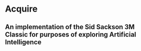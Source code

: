 # Acquire
## An implementation of the Sid Sackson 3M Classic for purposes of exploring Artificial Intelligence

